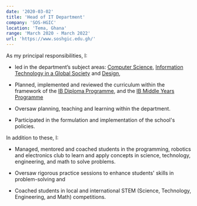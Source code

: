 ```yaml
---
date: '2020-03-02'
title: 'Head of IT Department'
company: 'SOS-HGIC'
location: 'Tema, Ghana'
range: 'March 2020 - March 2022'
url: 'https://www.soshgic.edu.gh/'
---
```


As my principal responsibilities, I:

- led in the department’s subject areas: [Computer Science](https://www.ibo.org/programmes/diploma-programme/curriculum/sciences/computer-science/), [Information Technology in a Global Society](https://www.ibo.org/programmes/diploma-programme/curriculum/individuals-and-societies/information-technology-in-a-global-society/) and [Design](https://www.ibo.org/programmes/middle-years-programme/curriculum/design/),

- Planned, implemented and reviewed the curriculum within the framework of the [IB Diploma Programme](https://www.ibo.org/programmes/diploma-programme/), and the [IB Middle Years Programme](https://www.ibo.org/programmes/middle-years-programme/)

* Oversaw planning, teaching and learning within the department.

* Participated in the formulation and implementation of the school's policies.

In addition to these, I: 

- Managed, mentored and coached students in the programming, robotics and electronics club to learn and apply concepts in science, technology, engineering, and math to solve problems.

- Oversaw rigorous practice sessions to enhance students' skills in problem-solving and 

- Coached students in local and international STEM (Science, Technology, Engineering, and Math) competitions.

